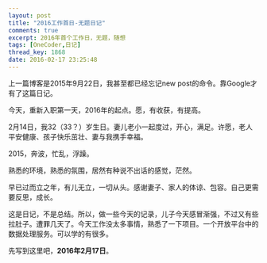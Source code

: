 ```yaml
---
layout: post
title: "2016工作首日-无题日记"
comments: true
excerpt: 2016年首个工作日，无题，随想
tags: [OneCoder,日记]
thread_key: 1868
date: 2016-02-17 23:25:48
---
```

上一篇博客是2015年9月22日，我甚至都已经忘记new post的命令。靠Google才有了这篇日记。

今天，重新入职第一天，2016年的起点。愿，有收获，有提高。

2月14日，我32（33？）岁生日。妻儿老小一起度过，开心，满足。许愿，老人平安健康、孩子快乐茁壮、妻与我携手幸福。

2015，奔波，忙乱，浮躁。

熟悉的环境，熟悉的氛围，居然有种说不出话的感觉，茫然。

早已过而立之年，有儿无立，一切从头。感谢妻子、家人的体谅、包容。自己更需要反思，成长。

这是日记，不是总结。所以，做一些今天的记录，儿子今天感冒渐强，不过又有些拉肚子。遭罪几天了。今天工作没太多事情，熟悉了一下项目。一个开放平台中的数据处理服务。可以学的有很多。

先写到这里吧，**2016年2月17日**。